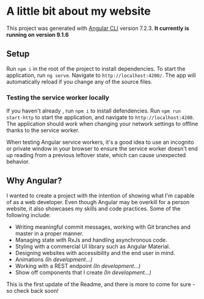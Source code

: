 # A little bit about my website

This project was generated with [Angular CLI](https://github.com/angular/angular-cli) version 7.2.3. **It currently is running on version 9.1.6**

## Setup

Run `npm i` in the root of the project to install dependencies. To start the application, run `ng serve`. Navigate to `http://localhost:4200/`. The app will automatically reload if you change any of the source files.

### Testing the service worker locally

If you haven't already , run `npm i` to install defendencies. Run `npm run start-http` to start the application, and navigate to `http://localhost:4200`. The application should work when changing your network settings to offline thanks to the service worker.

When testing Angular service workers, it's a good idea to use an incognito or private window in your browser to ensure the service worker doesn't end up reading from a previous leftover state, which can cause unexpected behavior.

## Why Angular?

I wanted to create a project with the intention of showing what I'm capable of as a web developer. Even though Angular may be overkill for a person website, it also showcases my skills and code practices. Some of the following include:

* Writing meaningful commit messages, working with Git branches and master in a proper manner.
* Managing state with RxJs and handling asynchronous code.
* Styling with a commercial UI library such as Angular Material.
* Designing websites with accessibility and the end user in mind.
* Animations *(In development...)*
* Working with a REST endpoint *(In development...)*
* Show off components that I create *(In development...)*

This is the first update of the Readme, and there is more to come for sure - so check back soon!
